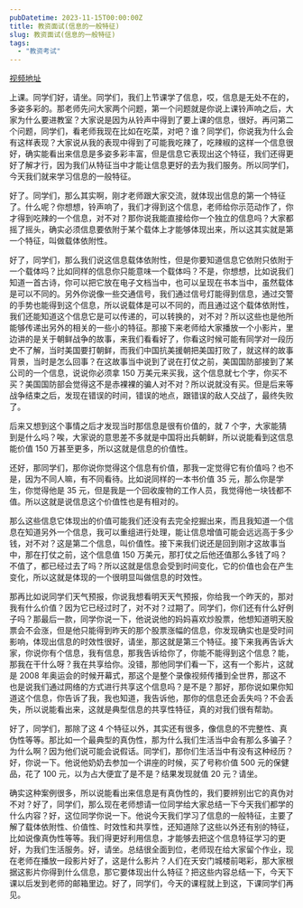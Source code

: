 ```yaml
---
pubDatetime: 2023-11-15T00:00:00Z
title: 教资面试(信息的一般特征)
slug: 教资面试(信息的一般特征)
tags:
  - "教资考试"
---
```


[视频地址](https://sjq0oraxvq.feishu.cn/minutes/obcnq4231ft398cz87x839h6)

上课。同学们好，请坐。同学们，我们上节课学了信息，哎，信息是无处不在的，多姿多彩的。那老师先问大家两个问题，第一个问题就是你说上课铃声响之后，大家为什么要进教室？大家说是因为从铃声中得到了要上课的信息，很好。再问第二个问题，同学们，看老师我现在比如在吃菜，对吧？谁？同学们，你说我为什么会有这样表现？大家说从我的表现中得到了可能我吃辣了，吃辣椒的这样一个信息很好，确实能看出来信息是多姿多彩丰富，但是信息它表现出这个特征，我们还得更好了解才行，因为我们从特征当中才能让信息更好的去为我们服务。所以同学们，今天我们就来学习信息的一般特征。

好了。同学们，那么其实啊，刚才老师跟大家交流，就体现出信息的第一个特征了。什么呢？你想想，铃声响了，我们才得到这个信息，老师给你示范动作了，你才得到吃辣的一个信息，对不对？那你说我能直接给你一个独立的信息吗？大家都摇了摇头，确实必须信息要依附于某个载体上才能够体现出来，所以这其实就是第一个特征，叫做载体依附性。

好了，同学们，那么我们说这信息载体依附性，但是你要知道信息它依附只依附于一个载体吗？比如同样的信息你只能意味一个载体吗？不是，你想想，比如说我们知道一首古诗，你可以把它放在电子文档当中，也可以呈现在书本当中，虽然载体是可以不同的。另外你说像一些交通信号，我们通过信号灯能得到信息，通过交警的手势也能得到这个信息，所以说载体是可以不同的，而且通过这个载体依附性，我们还能知道这个信息它是可以传递的，可以转换的，对不对？所以这些也是他所能够传递出另外的相关的一些小的特征。那接下来老师给大家播放一个小影片，里边讲的是关于朝鲜战争的故事，来我们看看好了，你看这时候可能有同学对一段历史不了解，当时美国要打朝鲜，而我们中国抗美援朝把美国打败了，就这样的故事背景，当时是怎么回事？在这故事当中说到了说在打仗之前，美国国防部接到了某公司的一个信息，说说你必须拿 150 万美元来买我，这个信息就七个字，你买不买？美国国防部会觉得这不是赤裸裸的骗人对不对？所以说就没有买。但是后来等战争结束之后，发现在错误的时间，错误的地点，跟错误的敌人交战了，最终失败了。

后来又想到这个事情之后才发现当时那信息是很有价值的，就 7 个字，大家能猜到是什么吗？唉，大家说的意思差不多就是中国将出兵朝鲜，所以说能看到这信息能价值 150 万甚至更多，所以这就是信息的价值性。

还好，那同学们，那你说你觉得这个信息有价值，那我一定觉得它有价值吗？也不是，因为不同人嘛，有不同看待。比如说同样的一本书价值 35 元，那么你是学生，你觉得他是 35 元，但是我是一个回收废物的工作人员，我觉得他一块钱都不值。所以这就是说信息这个价值性也是有相对的。

那么这些信息它体现出的价值可能我们还没有去完全挖掘出来，而且我知道一个信息在知道另外一个信息，我可以重组进行处理，能让信息增值可能会远远高于多少钱，对不对？这是第二个信息，叫价值性。接下来我们说还是回到刚才这故事当中，那在打仗之前，这个信息值 150 万美元，那打仗之后他还值那么多钱了吗？不值了，都已经过去了吗？所以这就是信息会受到时间变化，它的价值也会在产生变化，所以这就是体现的一个很明显叫做信息的时效性。

那再比如说同学们天气预报，你说我想看明天天气预报，你给我一个昨天的，那对我有什么价值？因为它已经过时了，对不对？过期了。同学们，你们还有什么好例子吗？那最后一款，同学你说一下，他说说他的妈妈喜欢炒股票，他想知道明天股票会不会涨，但是他只能得到昨天的那个股票涨幅的信息，你发现确实也是受时间影响，体现出信息的时效性很好，请坐，那这就是第三个特征。接下来我再告诉大家，你说你有个信息，我有信息，那我告诉给你了，你能不能得到这个信息？能，那我在干什么呀？我在共享给你。没错，那他同学们看一下，这有一个影片，这就是 2008 年奥运会的时候开幕式，那这个是整个录像视频传播到全世界，那这不也是说我们通过网络的方式进行共享这个信息吗？是不是？那好，那你说如果你知道这个信息，你告诉了我，我也知道，我告诉他，那你的信息还会丢失吗？不会丢失，所以说能看出来，这就是典型信息的共享性特征，真的对我们很有帮助。

好了，同学们，那除了这 4 个特征以外，其实还有很多，像信息的不完整性、真伪性等等。那比如一个最典型的真伪性，那为什么我们生活当中会有那么多骗子？为什么啊？因为他们说可能会说假话。同学们，那你们生活当中有没有这种经历？好，你说一下。他说他奶奶去参加一个讲座的时候，买了号称价值 500 元的保健品，花了 100 元，以为占大便宜了是不是？结果发现就值 20 元？请坐。

确实这种案例很多，所以说能看出来信息是有真伪性的，我们要辨别出它的真伪对不对？好了，同学们，那么现在老师想请一位同学给大家总结一下今天我们都学的什么内容？好，这位同学你说一下。他说今天我们学习了信息的一般特征，主要了解了载体依附性、价值性、时效性和共享性，还知道除了这些以外还有别的特征，比如说像真伪性等等。我们得更好利用信息，才能够去把这个信息特征学习的更好，为我们生活服务。好，请坐。总结很全面到位，老师现在给大家留个作业，现在老师在播放一段影片好了，这是什么影片？人们在天安门城楼前喝彩，那大家根据这影片你得到什么信息，那它要体现出什么特征？把这些内容总结一下，今天下课以后发到老师的邮箱里边。好了，同学们，今天的课程就上到这，下课同学们再见。
